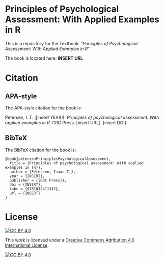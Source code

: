 
# Principles of Psychological Assessment: With Applied Examples in R

This is a repository for the Textbook: "*Principles of Psychological Assessment: With Applied Examples in R*".

The book is located here: **INSERT URL**

# Citation

## APA-style

The APA-style citation for the book is:

Petersen, I. T. ([insert YEAR]). *Principles of psychological assessment: With applied examples in R*. CRC Press. [insert URL]. [insert DOI]

## BibTeX

The BibTeX citation for the book is:

```
@book{petersenPrinciplesPsychologicalAssessment,
  title = {Principles of psychological assessment: With applied examples in {R}},
  author = {Petersen, Isaac T.},
  year = {INSERT},
  publisher = {{CRC Press}},
  doi = {INSERT},
  isbn = {9781032411347},
  url = {INSERT}
}
```

# License

[![CC BY 4.0][cc-by-shield]][cc-by]

This work is licensed under a
[Creative Commons Attribution 4.0 International License][cc-by].

[![CC BY 4.0][cc-by-image]][cc-by]

[cc-by]: http://creativecommons.org/licenses/by/4.0/
[cc-by-image]: https://i.creativecommons.org/l/by/4.0/88x31.png
[cc-by-shield]: https://img.shields.io/badge/License-CC%20BY%204.0-lightgrey.svg

